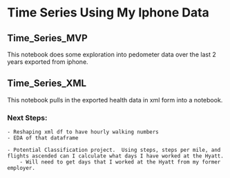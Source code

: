 # Time Series Using My Iphone Data

## Time_Series_MVP
This notebook does some exploration into pedometer data over the last 2 years exported from iphone.

## Time_Series_XML
This notebook pulls in the exported health data in xml form into a notebook.  

### Next Steps:
    - Reshaping xml df to have hourly walking numbers
    - EDA of that dataframe

    - Potential Classification project.  Using steps, steps per mile, and flights ascended can I calculate what days I have worked at the Hyatt.
        - Will need to get days that I worked at the Hyatt from my former employer.
